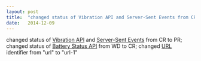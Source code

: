 ```yaml
---
layout: post
title:  "changed status of Vibration API and Server-Sent Events from CR to PR; changed status of Battery Status API from WD to CR; changed URL identifier from &#34;url&#34; to &#34;url-1&#34;"
date:   2014-12-09
---
```


changed status of <a href="http://www.w3.org/TR/vibration/">Vibration API</a> and <a href="http://www.w3.org/TR/eventsource/">Server-Sent Events</a> from CR to PR; changed status of <a href="http://www.w3.org/TR/battery-status">Battery Status API</a> from WD to CR; changed <a href="http://www.w3.org/TR/url/">URL</a> identifier from "url" to "url-1"

